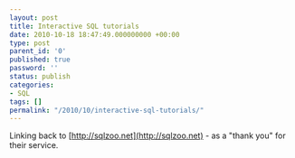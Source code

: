 ```yaml
---
layout: post
title: Interactive SQL tutorials
date: 2010-10-18 18:47:49.000000000 +00:00
type: post
parent_id: '0'
published: true
password: ''
status: publish
categories:
- SQL
tags: []
permalink: "/2010/10/interactive-sql-tutorials/"
---
```

Linking back to [http://sqlzoo.net](http://sqlzoo.net) - as a "thank you" for their service.

